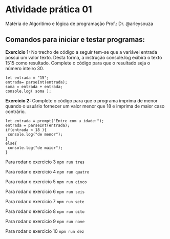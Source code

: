 # Atividade prática 01 
Matéria de Algoritimo e lógica de programação Prof.: Dr. @arleysouza
## Comandos para iniciar e testar programas:
**Exercício 1:** No trecho de código a seguir tem-se que a variável entrada possui um valor texto. Desta forma, a
instrução console.log exibirá o texto 1515 como resultado. Complete o código para que o resultado seja o
número inteiro 30.

````
let entrada = "15";
entrada= parseInt(entrada);
soma = entrada + entrada;
console.log( soma );
````

**Exercício 2:** Complete o código para que o programa imprima de menor quando o usuário fornecer um valor
menor que 18 e imprima de maior caso contrário.

````
let entrada = prompt("Entre com a idade:");
entrada = parseInt(entrada);
if(entrada < 18 ){
 console.log("de menor");
}
else{
 console.log("de maior");
}
`````


Para rodar o exercicio 3 `npm run tres`

Para rodar o exercicio 4 `npm run quatro`

Para rodar o exercicio 5 `npm run cinco`

Para rodar o exercicio 6 `npm run seis`

Para rodar o exercicio 7 `npm run sete`

Para rodar o exercicio 8 `npm run oito`

Para rodar o exercicio 9 `npm run nove`

Para rodar o exercicio 10 `npm run dez`


